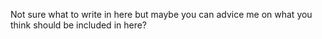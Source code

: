 Not sure what to write in here but maybe you can advice me on what you think should be included in here?
